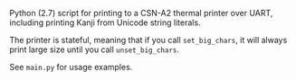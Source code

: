 Python (2.7) script for printing to a CSN-A2 thermal printer over UART, including printing
Kanji from Unicode string literals.

The printer is stateful, meaning that if you call `set_big_chars`, it will always print large size until you call `unset_big_chars`.

See `main.py` for usage examples.

